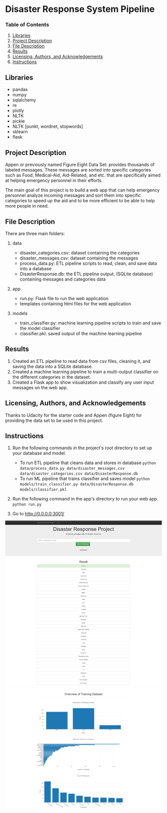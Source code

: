 # Disaster Response System Pipeline

### Table of Contents

1. [Libraries](#Libraries)
2. [Project Description](#ProjectDescription)
3. [File Description](#FileDescription)
5. [Results](#Results)
7. [Licensing, Authors, and Acknowledgements](#Licensing)
8. [Instructions](#Instructions)


## Libraries <a name="Libraries"></a>
* pandas
* numpy
* sqlalchemy
* re
* plotly
* NLTK
* pickle
* NLTK [punkt, wordnet, stopwords]
* sklearn
* flask

## Project Description <a name="ProjectDescription"></a>
Appen or previously named Figure Eight Data Set: provides thousands of labeled messages. These messages are sorted into specific categories such as Food, Medical-Aid, Aid-Related, and etc. that are specifically aimed at helping emergency personnel in their efforts.

The main goal of this project is to build a web app that can help emergency personnel analyze incoming messages and sort them into specific categories to speed up the aid and to be more efficient to be able to help more people in need.

## File Description <a name="FileDescription"></a>
There are three main folders:

1. data
    - disaster_categories.csv: dataset containing the categories
    - disaster_messages.csv: dataset containing the messages
    - process_data.py: ETL pipeline scripts to read, clean, and save data into a database
    - DisasterResponse.db: the ETL pipeline output, (SQLite database) containing messages and categories data
    
2. app
    - run.py: Flask file to run the web application
    - templates containing html files for the web application
    
3. models
    - train_classifier.py: machine learning pipeline scripts to train and save the model classifier
    - classifier.pkl: saved output of the machine learning pipeline


## Results <a name="Results"></a>
1. Created an ETL pipeline to read data from csv files, cleaning it, and saving the data into a SQLite database.
2. Created a machine learning pipeline to train a multi-output classifier on the different categories in the dataset.
3. Created a Flask app to show visualization and classify any user input messages on the web app.


## Licensing, Authors, and Acknowledgements <a name="Licensing"></a>
Thanks to Udacity for the starter code and Appen (figure Eight) for providing the data set to be used in this project.


## Instructions <a name="Instructions"></a>
1. Run the following commands in the project's root directory to set up your database and model.

    - To run ETL pipeline that cleans data and stores in database
        `python data/process_data.py data/disaster_messages.csv data/disaster_categories.csv data/DisasterResponse.db`
    - To run ML pipeline that trains classifier and saves model
        `python models/train_classifier.py data/DisasterResponse.db models/classifier.pkl`

2. Run the following command in the app's directory to run your web app.
    `python run.py`

3. Go to http://0.0.0.0:3001/

![alt text](https://github.com/navidebra/drsproj/blob/main/Images/Screenshot%202022-08-22%20at%2022-47-35%20Disasters.png)
![alt text](https://github.com/navidebra/drsproj/blob/main/Images/Screenshot%202022-08-22%20at%2022-52-27%20Disasters.png)

